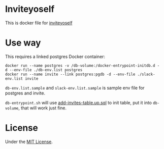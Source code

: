 # Inviteyoself #

This is docker file for [inviteyoself](https://github.com/Superbil/inviteyoself)

# Use way #

This requires a linked postgres Docker container:

``` shell
docker run --name postgres -v /db-volume:/docker-entrypoint-initdb.d -d --env-file ./db-env.list postgres
docker run --name invite --link postgres:pgdb -d --env-file ./slack-env.list invite
```

`db-env.list.sample` and `slack-env.list.sample` is sample env file for postgres and invite.

`db-entrypoint.sh` will use [add-invites-table.up.sql](https://github.com/Superbil/inviteyoself/blob/master/migrations/201409002828-add-invites-table.up.sql) to init table, put it into `db-volume`, that will work just fine.

# License #

Under the [MIT License](http://superbil.mit-license.org/).
